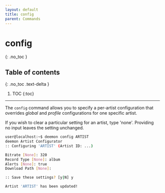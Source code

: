 ```yaml
---
layout: default
title: config
parent: Commands
---
```


# config
{: .no_toc }

## Table of contents
{: .no_toc .text-delta }

1. TOC
{:toc}

---
The `config` command allows you to specify a per-artist configuration that overrides _global_ and _profile_ 
configurations for one specific artist.

If you wish to clear a particular setting for an artist, type 'none'. Providing no input leaves the setting unchanged.

```bash
user@localhost:~$ deemon config ARTIST
deemon Artist Configurator
:: Configuring 'ARTIST' (Artist ID: ...)

Bitrate [None]: 320
Record Type [None]: album
Alerts [None]: true
Download Path [None]:

:: Save these settings? [y|N] y

Artist 'ARTIST' has been updated!
```